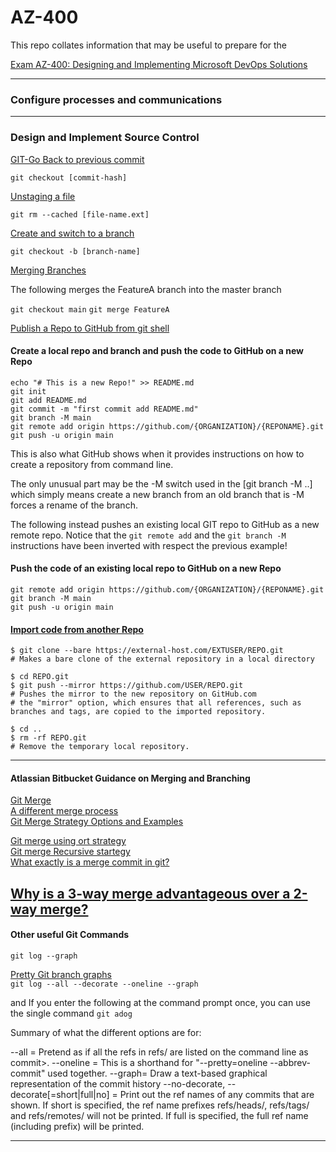 # AZ-400

This repo collates information that may be useful to prepare for the 

[Exam AZ-400: Designing and Implementing Microsoft DevOps Solutions](https://learn.microsoft.com/en-us/certifications/resources/study-guides/az-400#skills-measured-as-of-february-2-2023)  

---

### Configure processes and communications

---

### Design and Implement Source Control

[GIT-Go Back to previous commit](https://www.udemy.com/course/azure100/learn/lecture/33163052#overview)  

`git checkout [commit-hash]`

[Unstaging a file](https://www.udemy.com/course/azure100/learn/lecture/33163054#overview)  

`git rm --cached [file-name.ext]`

[Create and switch to a branch](https://www.udemy.com/course/azure100/learn/lecture/33163058#overview)  

`git checkout -b [branch-name]`

[Merging Branches](https://www.udemy.com/course/azure100/learn/lecture/33163062#overview)  

The following merges the FeatureA branch into the master branch

`git checkout main`
`git merge FeatureA`

[Publish a Repo to GitHub from git shell](https://www.udemy.com/course/azure100/learn/lecture/33163068#overview)  

#### Create a local repo and branch and push the code to GitHub on a new Repo

```
echo "# This is a new Repo!" >> README.md
git init
git add README.md
git commit -m "first commit add README.md"
git branch -M main
git remote add origin https://github.com/{ORGANIZATION}/{REPONAME}.git
git push -u origin main
```

This is also what GitHub shows when it provides instructions on how to create a repository from 
command line. 

The only unusual part may be the -M switch used in the [git branch -M ..] which simply means create a new branch from an old branch that is -M forces a rename of the branch.

The following instead pushes an existing local GIT repo to GitHub as a new remote repo.
Notice that the `git remote add` and the `git branch -M` instructions have been inverted with 
respect the previous example! 

#### Push the code of an existing local repo to GitHub on a new Repo

```
git remote add origin https://github.com/{ORGANIZATION}/{REPONAME}.git
git branch -M main
git push -u origin main
```
#### [Import code from another Repo](https://docs.github.com/en/get-started/importing-your-projects-to-github/importing-source-code-to-github/importing-a-git-repository-using-the-command-line)  

```
$ git clone --bare https://external-host.com/EXTUSER/REPO.git
# Makes a bare clone of the external repository in a local directory

$ cd REPO.git
$ git push --mirror https://github.com/USER/REPO.git
# Pushes the mirror to the new repository on GitHub.com
# the "mirror" option, which ensures that all references, such as branches and tags, are copied to the imported repository.

$ cd ..
$ rm -rf REPO.git
# Remove the temporary local repository.
```

---

#### Atlassian Bitbucket Guidance on Merging and Branching

[Git Merge](https://www.atlassian.com/git/tutorials/using-branches/git-merge)  
[A different merge process](https://www.udemy.com/course/azure100/learn/lecture/33163106#overview)  
[Git Merge Strategy Options and Examples](https://www.atlassian.com/git/tutorials/using-branches/merge-strategy)  

[Git merge using ort strategy](https://medium.com/the-scale-factory/configure-git-to-merge-using-ort-92fc0d450169)  
[Git merge Recursive startegy](https://stackoverflow.com/questions/55998614/merge-made-by-recursive-strategy)  
[What exactly is a merge commit in git?](https://stackoverflow.com/questions/18584376/git-what-exactly-is-a-merge-commit-in-git)  

[Why is a 3-way merge advantageous over a 2-way merge?](https://stackoverflow.com/questions/4129049/why-is-a-3-way-merge-advantageous-over-a-2-way-merge#:~:text=A%20three%2Dway%20merge%20is,a%20change%20of%20one%20line.)  
---

#### Other useful Git Commands

`git log --graph`

[Pretty Git branch graphs](https://stackoverflow.com/questions/1057564/pretty-git-branch-graphs)  
`git log --all --decorate --oneline --graph`

and If you enter the following at the command prompt once, you can use the single command
`git adog`

Summary of what the different options are for: 

--all = Pretend as if all the refs in refs/ are listed on the command line as commit>. 
--oneline = This is a shorthand for "--pretty=oneline --abbrev-commit" used together. 
--graph= Draw a text-based graphical representation of the commit history
--no-decorate, --decorate[=short|full|no] = 
Print out the ref names of any commits that are shown. 
If short is specified, the ref name prefixes refs/heads/, refs/tags/ and refs/remotes/ will not be printed. 
If full is specified, the full ref name (including prefix) will be printed. 

---